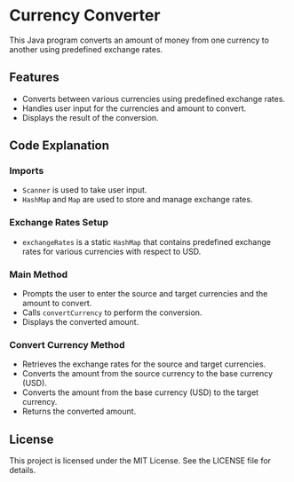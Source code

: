 # Currency Converter

This Java program converts an amount of money from one currency to another using predefined exchange rates.

## Features

- Converts between various currencies using predefined exchange rates.
- Handles user input for the currencies and amount to convert.
- Displays the result of the conversion.

## Code Explanation

### Imports

- `Scanner` is used to take user input.
- `HashMap` and `Map` are used to store and manage exchange rates.

### Exchange Rates Setup

- `exchangeRates` is a static `HashMap` that contains predefined exchange rates for various currencies with respect to USD.

### Main Method

- Prompts the user to enter the source and target currencies and the amount to convert.
- Calls `convertCurrency` to perform the conversion.
- Displays the converted amount.

### Convert Currency Method

- Retrieves the exchange rates for the source and target currencies.
- Converts the amount from the source currency to the base currency (USD).
- Converts the amount from the base currency (USD) to the target currency.
- Returns the converted amount.

## License

This project is licensed under the MIT License. See the LICENSE file for details.
